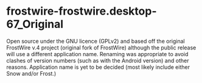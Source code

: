 # frostwire-frostwire.desktop-67_Original
Open source under the GNU licence (GPLv2) and based off the original FrostWire v.4 project (original fork of FrostWire) although the public release will use a different application name. Renaming was appropriate to avoid clashes of version numbers (such as with the Android version) and other reasons. Application name is yet to be decided (most likely include either Snow and/or Frost.)
